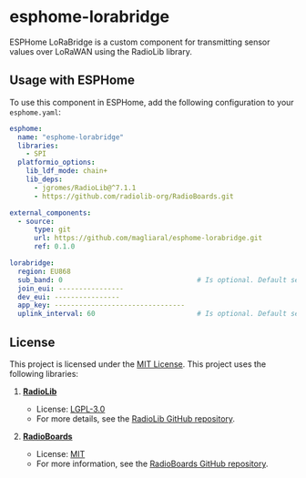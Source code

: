 # esphome-lorabridge

ESPHome LoRaBridge is a custom component for transmitting sensor values over LoRaWAN using the RadioLib library.

## Usage with ESPHome

To use this component in ESPHome, add the following configuration to your `esphome.yaml`:

```yaml
esphome:
  name: "esphome-lorabridge"
  libraries:
    - SPI
  platformio_options:
    lib_ldf_mode: chain+
    lib_deps:
      - jgromes/RadioLib@^7.1.1
      - https://github.com/radiolib-org/RadioBoards.git

external_components:
  - source:
      type: git
      url: https://github.com/magliaral/esphome-lorabridge.git
      ref: 0.1.0

lorabridge:
  region: EU868
  sub_band: 0                                 # Is optional. Default set by 0. For US915, change this to 2, otherwise leave on 0
  join_eui: ----------------
  dev_eui: ----------------
  app_key: --------------------------------
  uplink_interval: 60                         # Is optional. Default set 60 seconds
```

## License
This project is licensed under the [MIT License](LICENSE).
This project uses the following libraries:
1. **[RadioLib](https://github.com/jgromes/RadioLib)**  
   - License: [LGPL-3.0](https://opensource.org/licenses/LGPL-3.0)  
   - For more details, see the [RadioLib GitHub repository](https://github.com/jgromes/RadioLib).

2. **[RadioBoards](https://github.com/radiolib-org/RadioBoards.git)**  
   - License: [MIT](https://opensource.org/licenses/MIT)  
   - For more information, see the [RadioBoards GitHub repository](https://github.com/radiolib-org/RadioBoards.git).
